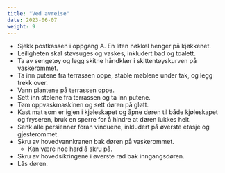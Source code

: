 ```yaml
---
title: "Ved avreise"
date: 2023-06-07
weight: 9
---
```


- Sjekk postkassen i oppgang A. En liten nøkkel henger på kjøkkenet.
- Leiligheten skal støvsuges og vaskes, inkludert bad og toalett.
- Ta av sengetøy og legg skitne håndklær i skittentøyskurven på vaskerommet.
- Ta inn putene fra terrassen oppe, stable møblene under tak, og legg trekk over.
- Vann plantene på terrassen oppe.
- Sett inn stolene fra terrassen og ta inn putene.
- Tøm oppvaskmaskinen og sett døren på gløtt.
- Kast mat som er igjen i kjøleskapet og åpne døren til både kjøleskapet og fryseren, bruk en sperre for å hindre at døren lukkes helt.
- Senk alle persienner foran vinduene, inkludert på øverste etasje og gjesterommet.
- Skru av hovedvannkranen bak døren på vaskerommet.
    - Kan være noe hard å skru på.
- Skru av hovedsikringene i øverste rad bak inngangsdøren.
- Lås døren.